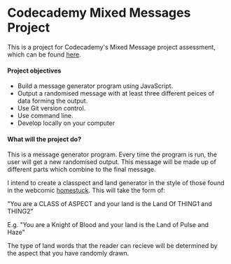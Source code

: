 # Codecademy Mixed Messages Project
This is a project for Codecademy's Mixed Message project assessment, which can be found [here](https://www.codecademy.com/journeys/back-end-engineer/paths/becj-22-software-engineering-foundations/tracks/becj-22-portfolio-project-mixed-messages/modules/becp-22-mixed-messages-6528be67-e116-4f3e-a868-f1bbd673b4f8/kanban_projects/mixed-messages "Will need Codecademy account to view").

#### Project objectives
- Build a message generator program using JavaScript.
- Output a randomised message with at least three different peices of data forming the output.
- Use Git version control.
- Use command line.
- Develop locally on your computer

#### What will the project do?
This is a message generator program. Every time the program is run, the user will get a new randomised output. This message will be made up of different parts which combine to the final message.

I intend to create a classpect and land generator in the style of those found in the webcomic [homestuck](https://homestuck.net/). This will take the form of:

"You are a CLASS of ASPECT and your land is the Land Of THING1 and THING2"

E.g. "You are a Knight of Blood and your land is the Land of Pulse and Haze"

The type of land words that the reader can recieve will be determined by the aspect that you have randomly drawn.
